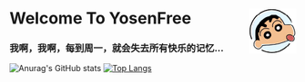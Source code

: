 # Welcome To YosenFree  <img align="right" alt="PNG" src="https://github.com/YosenFree/YosenFree/blob/c3ec0c8cdbd811c2f4a5c9be40d647206a4814eb/logo2.png" />

### 我啊，我啊，每到周一，就会失去所有快乐的记忆...

<!--
**YosenFree/YosenFree** is a ✨ _special_ ✨ repository because its `README.md` (this file) appears on your GitHub profile.

Here are some ideas to get you started:

- 🔭 I’m currently working on ...
- 🌱 I’m currently learning ...
- 👯 I’m looking to collaborate on ...
-  I’m looking for help with ...
- 💬 Ask me about ...
- 📫 How to reach me: ...
- 😄 Pronouns: ...
- ⚡ Fun fact: ...
-->
![Anurag's GitHub stats](https://github-readme-stats.vercel.app/api?username=YosenFree&show_icons=true&rank_icon=github&bg_color=30,e96443,904e95&title_color=fff&text_color=fff&icon_color=fff)
[![Top Langs](https://github-readme-stats.vercel.app/api/top-langs/?username=YosenFree&layout=compact)](https://github.com/anuraghazra/github-readme-stats)

